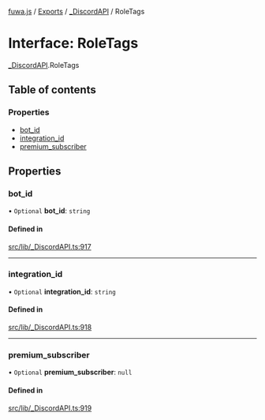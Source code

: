 [fuwa.js](../README.md) / [Exports](../modules.md) / [\_DiscordAPI](../modules/_DiscordAPI.md) / RoleTags

# Interface: RoleTags

[_DiscordAPI](../modules/_DiscordAPI.md).RoleTags

## Table of contents

### Properties

- [bot\_id](_DiscordAPI.RoleTags.md#bot_id)
- [integration\_id](_DiscordAPI.RoleTags.md#integration_id)
- [premium\_subscriber](_DiscordAPI.RoleTags.md#premium_subscriber)

## Properties

### bot\_id

• `Optional` **bot\_id**: `string`

#### Defined in

[src/lib/_DiscordAPI.ts:917](https://github.com/Fuwajs/Fuwa.js/blob/d4e1de5/src/lib/_DiscordAPI.ts#L917)

___

### integration\_id

• `Optional` **integration\_id**: `string`

#### Defined in

[src/lib/_DiscordAPI.ts:918](https://github.com/Fuwajs/Fuwa.js/blob/d4e1de5/src/lib/_DiscordAPI.ts#L918)

___

### premium\_subscriber

• `Optional` **premium\_subscriber**: ``null``

#### Defined in

[src/lib/_DiscordAPI.ts:919](https://github.com/Fuwajs/Fuwa.js/blob/d4e1de5/src/lib/_DiscordAPI.ts#L919)

